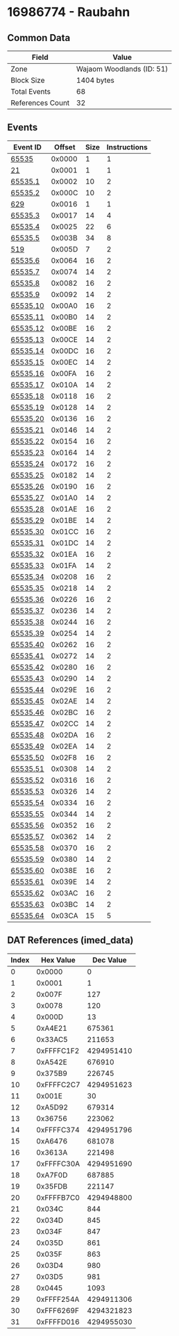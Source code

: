 # 16986774 - Raubahn

## Common Data

| Field            | Value                     |
|------------------|---------------------------|
| Zone             | Wajaom Woodlands (ID: 51) |
| Block Size       | 1404 bytes                |
| Total Events     | 68                        |
| References Count | 32                        |

## Events

| Event ID                  | Offset   |   Size |   Instructions |
|---------------------------|----------|--------|----------------|
| [65535](./65535.md)       | 0x0000   |      1 |              1 |
| [21](./21.md)             | 0x0001   |      1 |              1 |
| [65535.1](./65535.1.md)   | 0x0002   |     10 |              2 |
| [65535.2](./65535.2.md)   | 0x000C   |     10 |              2 |
| [629](./629.md)           | 0x0016   |      1 |              1 |
| [65535.3](./65535.3.md)   | 0x0017   |     14 |              4 |
| [65535.4](./65535.4.md)   | 0x0025   |     22 |              6 |
| [65535.5](./65535.5.md)   | 0x003B   |     34 |              8 |
| [519](./519.md)           | 0x005D   |      7 |              2 |
| [65535.6](./65535.6.md)   | 0x0064   |     16 |              2 |
| [65535.7](./65535.7.md)   | 0x0074   |     14 |              2 |
| [65535.8](./65535.8.md)   | 0x0082   |     16 |              2 |
| [65535.9](./65535.9.md)   | 0x0092   |     14 |              2 |
| [65535.10](./65535.10.md) | 0x00A0   |     16 |              2 |
| [65535.11](./65535.11.md) | 0x00B0   |     14 |              2 |
| [65535.12](./65535.12.md) | 0x00BE   |     16 |              2 |
| [65535.13](./65535.13.md) | 0x00CE   |     14 |              2 |
| [65535.14](./65535.14.md) | 0x00DC   |     16 |              2 |
| [65535.15](./65535.15.md) | 0x00EC   |     14 |              2 |
| [65535.16](./65535.16.md) | 0x00FA   |     16 |              2 |
| [65535.17](./65535.17.md) | 0x010A   |     14 |              2 |
| [65535.18](./65535.18.md) | 0x0118   |     16 |              2 |
| [65535.19](./65535.19.md) | 0x0128   |     14 |              2 |
| [65535.20](./65535.20.md) | 0x0136   |     16 |              2 |
| [65535.21](./65535.21.md) | 0x0146   |     14 |              2 |
| [65535.22](./65535.22.md) | 0x0154   |     16 |              2 |
| [65535.23](./65535.23.md) | 0x0164   |     14 |              2 |
| [65535.24](./65535.24.md) | 0x0172   |     16 |              2 |
| [65535.25](./65535.25.md) | 0x0182   |     14 |              2 |
| [65535.26](./65535.26.md) | 0x0190   |     16 |              2 |
| [65535.27](./65535.27.md) | 0x01A0   |     14 |              2 |
| [65535.28](./65535.28.md) | 0x01AE   |     16 |              2 |
| [65535.29](./65535.29.md) | 0x01BE   |     14 |              2 |
| [65535.30](./65535.30.md) | 0x01CC   |     16 |              2 |
| [65535.31](./65535.31.md) | 0x01DC   |     14 |              2 |
| [65535.32](./65535.32.md) | 0x01EA   |     16 |              2 |
| [65535.33](./65535.33.md) | 0x01FA   |     14 |              2 |
| [65535.34](./65535.34.md) | 0x0208   |     16 |              2 |
| [65535.35](./65535.35.md) | 0x0218   |     14 |              2 |
| [65535.36](./65535.36.md) | 0x0226   |     16 |              2 |
| [65535.37](./65535.37.md) | 0x0236   |     14 |              2 |
| [65535.38](./65535.38.md) | 0x0244   |     16 |              2 |
| [65535.39](./65535.39.md) | 0x0254   |     14 |              2 |
| [65535.40](./65535.40.md) | 0x0262   |     16 |              2 |
| [65535.41](./65535.41.md) | 0x0272   |     14 |              2 |
| [65535.42](./65535.42.md) | 0x0280   |     16 |              2 |
| [65535.43](./65535.43.md) | 0x0290   |     14 |              2 |
| [65535.44](./65535.44.md) | 0x029E   |     16 |              2 |
| [65535.45](./65535.45.md) | 0x02AE   |     14 |              2 |
| [65535.46](./65535.46.md) | 0x02BC   |     16 |              2 |
| [65535.47](./65535.47.md) | 0x02CC   |     14 |              2 |
| [65535.48](./65535.48.md) | 0x02DA   |     16 |              2 |
| [65535.49](./65535.49.md) | 0x02EA   |     14 |              2 |
| [65535.50](./65535.50.md) | 0x02F8   |     16 |              2 |
| [65535.51](./65535.51.md) | 0x0308   |     14 |              2 |
| [65535.52](./65535.52.md) | 0x0316   |     16 |              2 |
| [65535.53](./65535.53.md) | 0x0326   |     14 |              2 |
| [65535.54](./65535.54.md) | 0x0334   |     16 |              2 |
| [65535.55](./65535.55.md) | 0x0344   |     14 |              2 |
| [65535.56](./65535.56.md) | 0x0352   |     16 |              2 |
| [65535.57](./65535.57.md) | 0x0362   |     14 |              2 |
| [65535.58](./65535.58.md) | 0x0370   |     16 |              2 |
| [65535.59](./65535.59.md) | 0x0380   |     14 |              2 |
| [65535.60](./65535.60.md) | 0x038E   |     16 |              2 |
| [65535.61](./65535.61.md) | 0x039E   |     14 |              2 |
| [65535.62](./65535.62.md) | 0x03AC   |     16 |              2 |
| [65535.63](./65535.63.md) | 0x03BC   |     14 |              2 |
| [65535.64](./65535.64.md) | 0x03CA   |     15 |              5 |

## DAT References (imed_data)

|   Index | Hex Value   |   Dec Value |
|---------|-------------|-------------|
|       0 | 0x0000      |           0 |
|       1 | 0x0001      |           1 |
|       2 | 0x007F      |         127 |
|       3 | 0x0078      |         120 |
|       4 | 0x000D      |          13 |
|       5 | 0xA4E21     |      675361 |
|       6 | 0x33AC5     |      211653 |
|       7 | 0xFFFFC1F2  |  4294951410 |
|       8 | 0xA542E     |      676910 |
|       9 | 0x375B9     |      226745 |
|      10 | 0xFFFFC2C7  |  4294951623 |
|      11 | 0x001E      |          30 |
|      12 | 0xA5D92     |      679314 |
|      13 | 0x36756     |      223062 |
|      14 | 0xFFFFC374  |  4294951796 |
|      15 | 0xA6476     |      681078 |
|      16 | 0x3613A     |      221498 |
|      17 | 0xFFFFC30A  |  4294951690 |
|      18 | 0xA7F0D     |      687885 |
|      19 | 0x35FDB     |      221147 |
|      20 | 0xFFFFB7C0  |  4294948800 |
|      21 | 0x034C      |         844 |
|      22 | 0x034D      |         845 |
|      23 | 0x034F      |         847 |
|      24 | 0x035D      |         861 |
|      25 | 0x035F      |         863 |
|      26 | 0x03D4      |         980 |
|      27 | 0x03D5      |         981 |
|      28 | 0x0445      |        1093 |
|      29 | 0xFFFF254A  |  4294911306 |
|      30 | 0xFFF6269F  |  4294321823 |
|      31 | 0xFFFFD016  |  4294955030 |
